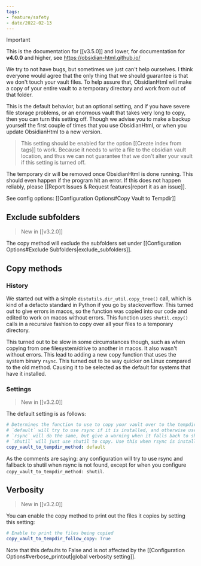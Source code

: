 ```yaml
---
tags:
- feature/safety
- date/2022-02-13
---
```

>[!important]
> This is the documentation for [[v3.5.0]] and lower, for documentation for **v4.0.0** and higher, see https://obsidian-html.github.io/


We try to not have bugs, but sometimes we just can't help ourselves. I think everyone would agree that the only thing that we should guarantee is that we don't touch your vault files. To help assure that, ObsidianHtml will make a copy of your entire vault to a temporary directory and work from out of that folder. 

This is the default behavior,  but an optional setting, and if you have severe file storage problems, or an enormous vault that takes very long to copy, then you can turn this setting off. Though we advise you to make a backup yourself the first couple of times that you use ObsidianHtml, or when you update ObsidianHtml to a new version. 

> This setting should be enabled for the option [[Create index from tags]] to work. Because it needs to write a file to the obsidian vault location, and thus we can not guarantee that we don't alter your vault if this setting is turned off. 

The temporary dir will be removed once ObsidianHtml is done running. This should even happen if the program hit an error. If this does not happen reliably, please [[Report Issues & Request features|report it as an issue]].

See config options: [[Configuration Options#Copy Vault to Tempdir]]

## Exclude subfolders
> New in [[v3.2.0]]

The copy method will exclude the subfolders set under [[Configuration Options#Exclude Subfolders|exclude_subfolders]].

## Copy methods
### History
We started out with a simple `distutils.dir_util.copy_tree()` call, which is kind of a defacto standard in Python if you go by stackoverflow. This turned out to give errors in macos, so the function was copied into our code and edited to work on macos without errors. This function uses `shutil.copy()` calls in a recursive fashion to copy over all your files to a temporary directory.

This turned out to be slow in some circumstances though, such as when copying from one filesystem/drive to another in macos. It also wasn't without errors. This lead to adding a new copy function that uses the system binary `rsync`. This turned out to be way quicker on Linux compared to the old method. Causing it to be selected as the default for systems that have it installed.

### Settings
> New in [[v3.2.0]]

The default setting is as follows:
``` yaml
# Determines the function to use to copy your vault over to the tempdir.
# `default` will try to use rsync if it is installed, and otherwise use `shutil`
# `rsync` will do the same, but give a warning when it falls back to shutil
# `shutil` will just use shutil to copy. Use this when rsync is installed but is giving problems.
copy_vault_to_tempdir_method: default
```

As the comments are saying: any configuration will try to use rsync and fallback to shutil when rsync is not found, except for when you configure `copy_vault_to_tempdir_method: shutil`.

## Verbosity
> New in [[v3.2.0]]

You can enable the copy method to print out the files it copies by setting this setting:
``` yaml
# Enable to print the files being copied
copy_vault_to_tempdir_follow_copy: True
```

Note that this defaults to False and is not affected by the [[Configuration Options#verbose_printout|global verbosity setting]].


